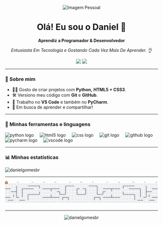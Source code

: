 <!--
TROQUE:
- <SEU_NOME> pelo seu nome
- <UMA_FRASE_SOBRE_VOCE> por uma frase curta
- <SEU_USUARIO_GITHUB> pelo seu usuário (para os cards de estatísticas, se quiser usar)
- <SEU_EMAIL> e <SEU_LINKEDIN> se quiser botões de contato
-->

<p align="center">
  <img src="https://github.com/user-attachments/assets/ba8db847-14e8-4df8-875a-c944f1433d15" alt="Imagem Pessoal">
</p>

<h1 align="center">Olá! Eu sou o Daniel 👋</h1>
<p align="center"><strong>Aprendiz a Programador & Desenvolvedor</strong></p>
<p align="center"><em>Entusiasta Em Tecnologia e Gostando Cada Vez Mais De Aprender. 👌</em></p>

<div align="center"> 
  <a href=https://youtu.be/UtZocpUGFcw" target="_blank"><img src="https://img.shields.io/badge/YouTube-FF0000?style=for-the-badge&logo=youtube&logoColor=white" target="_blank"></a>
  <a href="mailto:contato@gmail.com"><img src="https://img.shields.io/badge/-Gmail-%23333?style=for-the-badge&logo=gmail&logoColor=white" target="_blank"></a>
</div> 

---

### 🚀 Sobre mim
- 👨‍💻 Gosto de criar projetos com **Python,** **HTML5 + CSS3**.
- 🛠️ Versiono meu código com **Git** e **GitHub**.
- 🧰 Trabalho no **VS Code** e também no **PyCharm**.
- 🎯 Em busca de aprender e compartilhar!

---

### 🧩 Minhas ferramentas e linguagens

<!-- ÍCONES GRANDES (imagens) — você pode mudar o "height" para ficar maior/menor -->

<div align="left">
  <img src="https://cdn.jsdelivr.net/gh/devicons/devicon/icons/python/python-original.svg" height="80" alt="python logo"  />
  <img width="12" />
  <img src="https://cdn.jsdelivr.net/gh/devicons/devicon/icons/html5/html5-original.svg" height="50" alt="html5 logo"  />
  <img width="12" />
  <img src="https://cdn.jsdelivr.net/gh/devicons/devicon/icons/css3/css3-original.svg" height="80" alt="css logo"  />
  <img width="12" />
  <img src="https://cdn.jsdelivr.net/gh/devicons/devicon/icons/git/git-original.svg" height="50" alt="git logo"  />
  <img width="12" />
  <img src="https://cdn.jsdelivr.net/gh/devicons/devicon/icons/github/github-original.svg" height="80" alt="github logo"  />
  <img width="12" />
  <img src="https://cdn.jsdelivr.net/gh/devicons/devicon/icons/pycharm/pycharm-original.svg" height="50" alt="pycharm logo"  />
  <img width="12" />
  <img src="https://cdn.jsdelivr.net/gh/devicons/devicon/icons/vscode/vscode-original.svg" height="80" alt="vscode logo"  />
</div>
              
---

<!--### 📌 Projetos em destaque
- 🔗 [Projeto 1](https://github.com/danielgomesbr/danielgomesbr) — explique em 1 linha o que faz.
- 🔗 [Projeto 2](https://github.com/<SEU_USUARIO_GITHUB>/<repo2>) — explique em 1 linha o que faz.
- 🔗 [Projeto 3](https://github.com/<SEU_USUARIO_GITHUB>/<repo3>) — explique em 1 linha o que faz.-->


### 📊 Minhas estatísticas
<!-- Substitua <SEU_USUARIO_GITHUB> pelo seu usuário para aparecerem os cards -->


   ![danielgomesbr](https://github-readme-stats.vercel.app/api?username=danielgomesbr&show_icons=true&hide_title=true&count_private=true&hide=prs&theme=highcontrast)
   
---
 
  <picture>
  <source media="(prefers-color-scheme: dark)" srcset="https://raw.githubusercontent.com/danielgomesbr/danielgomesbr/output/pacman-contribution-graph-dark.svg">
  <source media="(prefers-color-scheme: light)" srcset="https://raw.githubusercontent.com/danielgomesbr/danielgomesbr/output/pacman-contribution-graph.svg">
  <img alt="pacman contribution graph" src="https://raw.githubusercontent.com/danielgomesbr/danielgomesbr/output/pacman-contribution-graph.svg">
</picture> 

---

<p align="center"> <img src="https://komarev.com/ghpvc/?username=danielgomesbr&label=Profile%20views&color=0e75b6&style=flat" alt="danielgomesbr" /> </p>


<!--### 📫 Contato
<div> 
  <a href=https://youtu.be/UtZocpUGFcw" target="_blank"><img src="https://img.shields.io/badge/YouTube-FF0000?style=for-the-badge&logo=youtube&logoColor=white" target="_blank"></a>
  <!--<a href="https://instagram.com/" target="_blank"><img src="https://img.shields.io/badge/-Instagram-%23E4405F?style=for-the-badge&logo=instagram&logoColor=white" target="_blank"></a>
 	<a href="https://www.twitch.tv/" target="_blank"><img src="https://img.shields.io/badge/Twitch-9146FF?style=for-the-badge&logo=twitch&logoColor=white" target="_blank"></a>
  <a href="https://discord.gg/pDbY76q8Qf" target="_blank"><img src="https://img.shields.io/badge/Discord-7289DA?style=for-the-badge&logo=discord&logoColor=white" target="_blank"></a>--> 
  <!--<a href="mailto:contato@gmail.com"><img src="https://img.shields.io/badge/-Gmail-%23333?style=for-the-badge&logo=gmail&logoColor=white" target="_blank"></a>-->
  <!--<a href="https://www.linkedin.com/" target="_blank"><img src="https://img.shields.io/badge/-LinkedIn-%230077B5?style=for-the-badge&logo=linkedin&logoColor=white" target="_blank"></a>--> 
 
</div>
<!--<p>
  <a href="mailto:danielgomesmaster@gmail.com">
    <img alt="Email"
         src="https://img.shields.io/badge/Email-Enviar-333?logo=gmail&logoColor=white" />
  </a>
  <a href="<SEU_LINKEDIN>" target="_blank">
    <img alt="LinkedIn"
         src="https://img.shields.io/badge/LinkedIn-Conectar-0A66C2?logo=linkedin&logoColor=white" />
  </a>
</p>-->

<!-- DICA: quer o fundo escuro/claro? Vá em Settings > Appearance no GitHub.
     Pode também trocar o tamanho dos ícones mudando "height". -->
